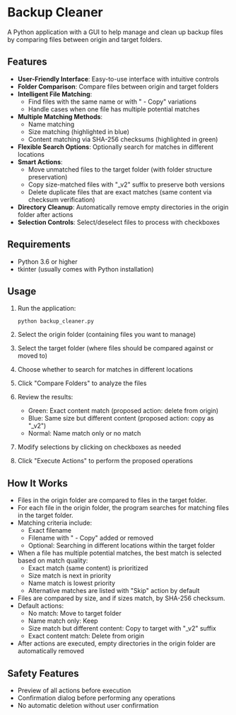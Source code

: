 # Backup Cleaner

A Python application with a GUI to help manage and clean up backup files by comparing files between origin and target folders.

## Features

- **User-Friendly Interface**: Easy-to-use interface with intuitive controls
- **Folder Comparison**: Compare files between origin and target folders
- **Intelligent File Matching**: 
  - Find files with the same name or with " - Copy" variations
  - Handle cases when one file has multiple potential matches
- **Multiple Matching Methods**: 
  - Name matching
  - Size matching (highlighted in blue)
  - Content matching via SHA-256 checksums (highlighted in green)
- **Flexible Search Options**: Optionally search for matches in different locations
- **Smart Actions**: 
  - Move unmatched files to the target folder (with folder structure preservation)
  - Copy size-matched files with "_v2" suffix to preserve both versions
  - Delete duplicate files that are exact matches (same content via checksum verification)
- **Directory Cleanup**: Automatically remove empty directories in the origin folder after actions
- **Selection Controls**: Select/deselect files to process with checkboxes

## Requirements

- Python 3.6 or higher
- tkinter (usually comes with Python installation)

## Usage

1. Run the application:
   ```
   python backup_cleaner.py
   ```

2. Select the origin folder (containing files you want to manage)
3. Select the target folder (where files should be compared against or moved to)
4. Choose whether to search for matches in different locations 
5. Click "Compare Folders" to analyze the files
6. Review the results:
   - Green: Exact content match (proposed action: delete from origin)
   - Blue: Same size but different content (proposed action: copy as "_v2")
   - Normal: Name match only or no match
7. Modify selections by clicking on checkboxes as needed
8. Click "Execute Actions" to perform the proposed operations

## How It Works

- Files in the origin folder are compared to files in the target folder.
- For each file in the origin folder, the program searches for matching files in the target folder.
- Matching criteria include:
  - Exact filename
  - Filename with " - Copy" added or removed
  - Optional: Searching in different locations within the target folder
- When a file has multiple potential matches, the best match is selected based on match quality:
  - Exact match (same content) is prioritized
  - Size match is next in priority
  - Name match is lowest priority
  - Alternative matches are listed with "Skip" action by default
- Files are compared by size, and if sizes match, by SHA-256 checksum.
- Default actions:
  - No match: Move to target folder
  - Name match only: Keep
  - Size match but different content: Copy to target with "_v2" suffix
  - Exact content match: Delete from origin
- After actions are executed, empty directories in the origin folder are automatically removed

## Safety Features

- Preview of all actions before execution
- Confirmation dialog before performing any operations
- No automatic deletion without user confirmation
